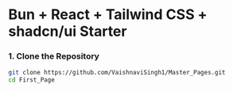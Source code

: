 # Bun + React + Tailwind CSS + shadcn/ui Starter




### 1. Clone the Repository

```bash
git clone https://github.com/VaishnaviSingh1/Master_Pages.git
cd First_Page
